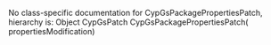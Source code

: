 No class-specific documentation for CypGsPackagePropertiesPatch, hierarchy is: 
Object
  CypGsPatch
    CypGsPackagePropertiesPatch( propertiesModification)
